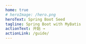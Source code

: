 ```yaml
---
home: true
# heroImage: /hero.png
heroText: Spring Boot Seed
tagline: Spring Boot with MyBatis
actionText: 开始 →
actionLink: /guide/
---
```

